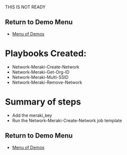THIS IS NOT READY

## Return to Demo Menu
 - [Menu of Demos](../README.md)

# Playbooks Created:
- Network-Meraki-Create-Network
- Network-Meraki-Get-Org-ID
- Network-Meraki-Multi-SSID
- Network-Meraki-Remove-Network

# Summary of steps
- Add the meraki_key
- Run the Network-Meraki-Create-Network job template

## Return to Demo Menu
 - [Menu of Demos](../README.md)
